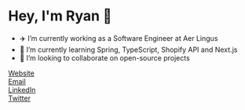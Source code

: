 # Hey, I'm Ryan 👋

- ✈️ I’m currently working as a Software Engineer at Aer Lingus
- 🌱 I’m currently learning Spring, TypeScript, Shopify API and Next.js
- 👯 I’m looking to collaborate on open-source projects

[Website](https://ryanfreeman.dev)  
[Email](mailto:hello@ryanfreeman.dev)  
[LinkedIn](https://linkedin.com/in/r-freeman)  
[Twitter](https://twitter.com/freemry)



